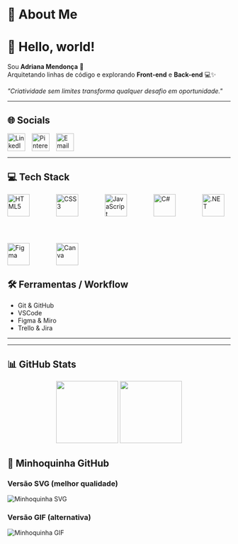 # 💫 About Me
# 👋 Hello, world!  
Sou **Adriana Mendonça** 🌸  
Arquitetando linhas de código e explorando **Front-end** e **Back-end** 💻✨  

*"Criatividade sem limites transforma qualquer desafio em oportunidade."*

---

## 🌐 Socials

<div style="display: flex; gap: 15px; flex-wrap: wrap;">
  <a href="https://linkedin.com/in/adriananmendonca">
    <img height="40" src="https://img.shields.io/badge/LinkedIn-%23FFFFFF?style=plastic&logo=linkedin&logoColor=%23FFB37C" alt="LinkedIn">
  </a>
  <a href="https://pinterest.com/adriana_natan/">
    <img height="40" src="https://img.shields.io/badge/Pinterest-%23FFFFFF?style=plastic&logo=pinterest&logoColor=%23FFB37C" alt="Pinterest">
  </a>
  <a href="mailto:adriana_natan@hotmail.com">
    <img height="40" src="https://img.shields.io/badge/Email-%23FFFFFF?style=plastic&logo=gmail&logoColor=%23FFB37C" alt="Email">
  </a>
</div>

---

## 💻 Tech Stack

<div style="display: flex; gap: 60px; flex-wrap: wrap;">
  <img height="50" src="https://img.shields.io/badge/HTML5-%23000000?style=plastic&logoColor=%23FFB37C" alt="HTML5">
  <img height="50" src="https://img.shields.io/badge/CSS3-%23000000?style=plastic&logoColor=%23FFB37C" alt="CSS3">
  <img height="50" src="https://img.shields.io/badge/JavaScript-%23000000?style=plastic&logoColor=%23FFB37C" alt="JavaScript">
  <img height="50" src="https://img.shields.io/badge/C%23-%23000000?style=plastic&logoColor=%23FFB37C" alt="C#">
  <img height="50" src="https://img.shields.io/badge/.NET-%23000000?style=plastic&logoColor=%23FFB37C" alt=".NET">
  <img height="50" src="https://img.shields.io/badge/Figma-%23000000?style=plastic&logoColor=%23FFB37C" alt="Figma">
  <img height="50" src="https://img.shields.io/badge/Canva-%23000000?style=plastic&logoColor=%23FFB37C" alt="Canva">
</div>



## 🛠 Ferramentas / Workflow
- Git & GitHub  
- VSCode  
- Figma & Miro  
- Trello & Jira

---

---

## 📊 GitHub Stats

<div align="center">
  <img height="140em" src="https://github-readme-stats.vercel.app/api?username=AdrianaMendonca&show_icons=true&theme=dark&hide_border=true&title_color=FFB37C&icon_color=FFB37C&text_color=FFFFFF" />
  <img height="140em" src="https://github-readme-stats.vercel.app/api/top-langs/?username=AdrianaMendonca&layout=compact&theme=dark&hide_border=true&title_color=FFB37C&text_color=FFFFFF&bg_color=000000" />
</div>

## 🐍 Minhoquinha GitHub

### Versão SVG (melhor qualidade)
![Minhoquinha SVG](https://raw.githubusercontent.com/AdrianaMendonca/adrianamendonca/output/dist/github-snake.svg)

### Versão GIF (alternativa)
![Minhoquinha GIF](https://raw.githubusercontent.com/AdrianaMendonca/adrianamendonca/output/dist/github-snake.gif)


